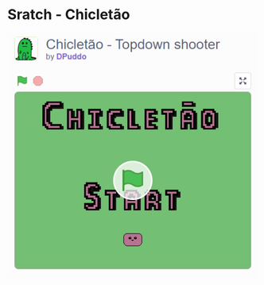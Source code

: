 # Sratch - Chicletão
[![Chicletao Link](chicletao.png)](https://scratch.mit.edu/projects/993662296/)
